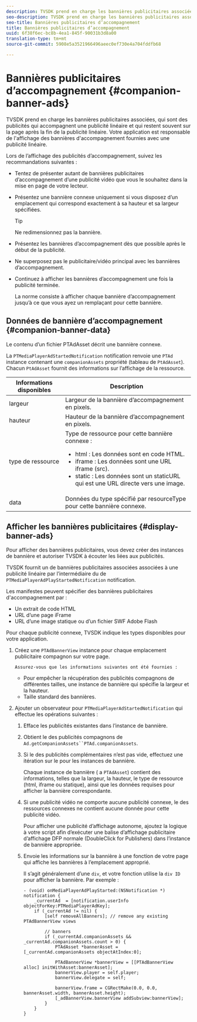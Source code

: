 ```yaml
---
description: TVSDK prend en charge les bannières publicitaires associées, qui sont des publicités qui accompagnent une publicité linéaire et qui restent souvent sur la page après la fin de la publicité linéaire. Votre application est responsable de l'affichage des bannières d'accompagnement fournies avec une publicité linéaire.
seo-description: TVSDK prend en charge les bannières publicitaires associées, qui sont des publicités qui accompagnent une publicité linéaire et qui restent souvent sur la page après la fin de la publicité linéaire. Votre application est responsable de l'affichage des bannières d'accompagnement fournies avec une publicité linéaire.
seo-title: Bannières publicitaires d’accompagnement
title: Bannières publicitaires d’accompagnement
uuid: 6f38f6ec-bc8b-4ea1-845f-90031b3d8a00
translation-type: tm+mt
source-git-commit: 5908e5a3521966496aeec0ef730e4a704fddfb68

---
```



# Bannières publicitaires d’accompagnement {#companion-banner-ads}

TVSDK prend en charge les bannières publicitaires associées, qui sont des publicités qui accompagnent une publicité linéaire et qui restent souvent sur la page après la fin de la publicité linéaire. Votre application est responsable de l&#39;affichage des bannières d&#39;accompagnement fournies avec une publicité linéaire.

Lors de l’affichage des publicités d’accompagnement, suivez les recommandations suivantes :

* Tentez de présenter autant de bannières publicitaires d’accompagnement d’une publicité vidéo que vous le souhaitez dans la mise en page de votre lecteur.
* Présentez une bannière connexe uniquement si vous disposez d’un emplacement qui correspond exactement à sa hauteur et sa largeur spécifiées.

   >[!TIP]
   >
   >Ne redimensionnez pas la bannière.

* Présentez les bannières d’accompagnement dès que possible après le début de la publicité.
* Ne superposez pas le  publicitaire/vidéo principal avec les bannières d’accompagnement.
* Continuez à afficher les bannières d’accompagnement une fois la publicité terminée.

   La norme consiste à afficher chaque bannière d’accompagnement jusqu’à ce que vous ayez un remplaçant pour cette bannière.

## Données de bannière d’accompagnement {#companion-banner-data}

Le contenu d’un fichier PTAdAsset décrit une bannière connexe.

<!--<a id="section_D730B4FD6FD749E9860B6A07FC110552"></a>-->

La `PTMediaPlayerAdStartedNotification` notification renvoie une `PTAd` instance contenant une `companionAssets` propriété (tableau de `PtAdAsset`).
Chacun `PtAdAsset` fournit des informations sur l’affichage de la ressource.

<table id="table_760C885E2DCA4BE983CC57FDA7BD5B14"> 
 <thead> 
  <tr> 
   <th colname="col1" class="entry"> Informations disponibles </th> 
   <th colname="col2" class="entry"> Description </th> 
  </tr> 
 </thead>
 <tbody> 
  <tr> 
   <td colname="col1"> largeur </td> 
   <td colname="col2"> Largeur de la bannière d’accompagnement en pixels. </td> 
  </tr> 
  <tr> 
   <td colname="col1"> hauteur </td> 
   <td colname="col2"> Hauteur de la bannière d’accompagnement en pixels. </td> 
  </tr> 
  <tr> 
   <td colname="col1"> type de ressource </td> 
   <td colname="col2">Type de ressource pour cette bannière connexe : 
    <ul id="ul_A067787FE49E4B6095BE0AC1D447DBB3"> 
     <li id="li_02B7224C67004095B3F6E50FD21E507E">html : Les données sont en code HTML. </li> 
     <li id="li_5F37E14472424F808C6094F42009E676">iframe : Les données sont une URL iframe (src). </li> 
     <li id="li_76B945007CE842158B5125422765E0B2">static : Les données sont un staticURL qui est une URL directe vers une image. </li> 
    </ul> </td> 
  </tr> 
  <tr> 
   <td colname="col1"> data </td> 
   <td colname="col2"> Données du type spécifié par <span class="codeph"> resourceType</span> pour cette bannière connexe. </td> 
  </tr> 
 </tbody> 
</table>

## Afficher les bannières publicitaires {#display-banner-ads}

Pour afficher des bannières publicitaires, vous devez créer des instances de bannière et autoriser TVSDK à écouter les  liées aux publicités.

TVSDK fournit un de bannières publicitaires associées associées à une publicité linéaire par l’intermédiaire du de `PTMediaPlayerAdPlayStartedNotification` notification.

Les manifestes peuvent spécifier des bannières publicitaires d&#39;accompagnement par :

* Un extrait de code HTML
* URL d’une page iFrame
* URL d’une image statique ou d’un fichier SWF Adobe Flash

Pour chaque publicité connexe, TVSDK indique les types disponibles pour votre application.

1. Créez une `PTAdBannerView` instance pour chaque emplacement publicitaire compagnon sur votre page.

       Assurez-vous que les informations suivantes ont été fournies :
   
   * Pour empêcher la récupération des publicités compagnons de différentes tailles, une instance de bannière qui spécifie la largeur et la hauteur.
   * Taille standard des bannières.

1. Ajouter un observateur pour `PTMediaPlayerAdStartedNotification` qui effectue les opérations suivantes :
   1. Efface les publicités existantes dans l’instance de bannière.
   1. Obtient le  des publicités compagnons de `Ad.getCompanionAssets``PTAd.companionAssets`.
   1. Si le  des publicités complémentaires n’est pas vide, effectuez une itération sur le pour les instances de bannière.

      Chaque instance de bannière ( a `PTAdAsset`) contient des informations, telles que la largeur, la hauteur, le type de ressource (html, iframe ou statique), ainsi que les données requises pour afficher la bannière correspondante.
   1. Si une publicité vidéo ne comporte aucune publicité connexe, le  des ressources connexes ne contient aucune donnée pour cette publicité vidéo.

      Pour afficher une publicité d’affichage autonome, ajoutez la logique à votre script afin d’exécuter une balise d’affichage publicitaire d’affichage DFP normale (DoubleClick for Publishers) dans l’instance de bannière appropriée.
   1. Envoie les informations sur la bannière à une fonction de votre page qui affiche les bannières à l’emplacement approprié.

      Il s’agit généralement d’une `div`, et votre fonction utilise la `div ID` pour afficher la bannière. Par exemple :

      ```
      - (void) onMediaPlayerAdPlayStarted:(NSNotification *) notification { 
          _currentAd  = [notification.userInfo  objectForKey:PTMediaPlayerAdKey];  
          if (_currentAd != nil) { 
              [self removeAllBanners]; // remove any existing PTAdBannerView views 
      
              // banners 
              if (_currentAd.companionAssets && _currentAd.companionAssets.count > 0) { 
                  PTAdAsset *bannerAsset = [_currentAd.companionAssets objectAtIndex:0]; 
      
                  PTAdBannerView *bannerView = [[PTAdBannerView alloc] initWithAsset:bannerAsset];  
                  bannerView.player = self.player; 
                  bannerView.delegate = self; 
      
                  bannerView.frame = CGRectMake(0.0, 0.0, bannerAsset.width, bannerAsset.height);  
                  [_adBannerView.bannerView addSubview:bannerView]; 
              } 
          } 
      }
      ```
